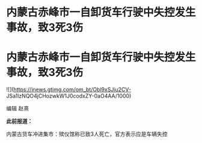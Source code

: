 # 内蒙古赤峰市一自卸货车行驶中失控发生事故，致3死3伤

# 内蒙古赤峰市一自卸货车行驶中失控发生事故，致3死3伤

![](https://inews.gtimg.com/om_bt/Obl9xSJiu2CV-
JSa1lzNQO4jCHozwkW1J0codxZY-0aO4AA/1000)

编辑 赵熹

**此前报道：**

内蒙古货车冲进集市：殡仪馆称已致3人死亡，官方表示应是车辆失控

